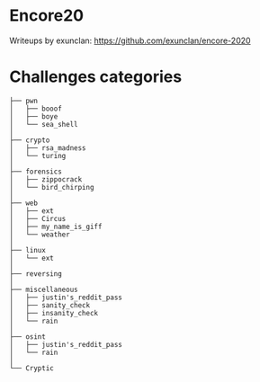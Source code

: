 # Encore20
Writeups by exunclan: https://github.com/exunclan/encore-2020

Challenges categories
=====================
```
├── pwn
│   ├── booof
│   ├── boye
│   └── sea_shell
│
├── crypto
│   ├── rsa_madness
│   └── turing
│
├── forensics
│   ├── zippocrack
│   └── bird_chirping
│
├── web
│   ├── ext
│   ├── Circus
│   ├── my_name_is_giff
│   └── weather
│
├── linux
│   └── ext
│
├── reversing
│
├── miscellaneous
│   ├── justin's_reddit_pass
│   ├── sanity_check
│   ├── insanity_check
│   └── rain
│
├── osint
│   ├── justin's_reddit_pass
│   └── rain
│
└── Cryptic
```
